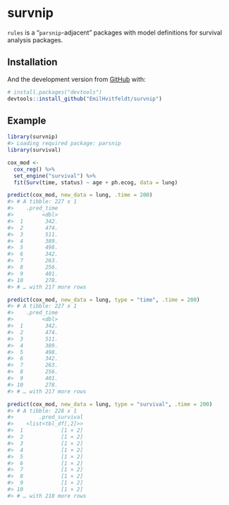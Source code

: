 
<!-- README.md is generated from README.Rmd. Please edit that file -->

# survnip

<!-- badges: start -->

<!-- badges: end -->

`rules` is a “`parsnip`-adjacent” packages with model definitions for
survival analysis packages.

## Installation

And the development version from [GitHub](https://github.com/) with:

``` r
# install.packages("devtools")
devtools::install_github("EmilHvitfeldt/survnip")
```

## Example

``` r
library(survnip)
#> Loading required package: parsnip
library(survival)

cox_mod <-
  cox_reg() %>%
  set_engine("survival") %>%
  fit(Surv(time, status) ~ age + ph.ecog, data = lung)

predict(cox_mod, new_data = lung, .time = 200)
#> # A tibble: 227 x 1
#>    .pred_time
#>         <dbl>
#>  1       342.
#>  2       474.
#>  3       511.
#>  4       389.
#>  5       498.
#>  6       342.
#>  7       263.
#>  8       256.
#>  9       401.
#> 10       278.
#> # … with 217 more rows

predict(cox_mod, new_data = lung, type = "time", .time = 200)
#> # A tibble: 227 x 1
#>    .pred_time
#>         <dbl>
#>  1       342.
#>  2       474.
#>  3       511.
#>  4       389.
#>  5       498.
#>  6       342.
#>  7       263.
#>  8       256.
#>  9       401.
#> 10       278.
#> # … with 217 more rows

predict(cox_mod, new_data = lung, type = "survival", .time = 200)
#> # A tibble: 228 x 1
#>        .pred_survival
#>    <list<tbl_df[,2]>>
#>  1            [1 × 2]
#>  2            [1 × 2]
#>  3            [1 × 2]
#>  4            [1 × 2]
#>  5            [1 × 2]
#>  6            [1 × 2]
#>  7            [1 × 2]
#>  8            [1 × 2]
#>  9            [1 × 2]
#> 10            [1 × 2]
#> # … with 218 more rows
```
